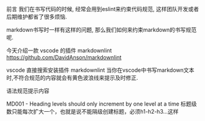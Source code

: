 前言
我们在书写代码的时候,
经常会用到eslint来约束代码规范,
这样团队开发或者后期维护都省了很多烦恼.

markdown书写时一样有这样的问题,
那么我们如何来约束markdown的书写规范呢.

今天介绍一款 vscode 的插件 markdownlint
https://github.com/DavidAnson/markdownlint

vscode 直接搜索安装插件 markdownlint
当你在vscode中书写markdown文本时,不符合规范的内容就会有黄色波浪线来提示及时修正.


语法规范提示内容

MD001 - Heading levels should only increment by one level at a time
标题级数只能每次扩大一个，也就是说不能隔级创建标题，必须h1-h2-h3...这样